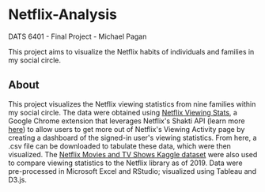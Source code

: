 # Netflix-Analysis
DATS 6401 - Final Project - Michael Pagan

This project aims to visualize the Netflix habits of individuals and families in my social circle.

## About 
This project visualizes the Netflix viewing statistics from nine families within my social circle. The data were obtained using 
            <a href="https://chrome.google.com/webstore/detail/netflix-viewing-stats/bckfpnenhimfckndcceonmkhheinmkob?hl=en">Netflix Viewing Stats</a>, a
            Google Chrome extension that leverages Netflix's Shakti API (learn more <a href="https://github.com/oldgalileo/shakti)">here</a>) to
            allow users to get more out of Netflix's Viewing Activity page by creating a dashboard of the signed-in user's viewing statistics. From here,
            a .csv file can be downloaded to tabulate these data, which were then visualized. The <a href="https://www.kaggle.com/shivamb/netflix-shows">Netflix Movies and TV Shows Kaggle dataset</a>
            were also used to compare viewing statistics to the Netflix library as of 2019. Data were pre-processed in Microsoft Excel and RStudio; visualized using Tableau and D3.js. 
